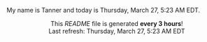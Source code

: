 My name is Tanner and today is Thursday, March 27, 5:23 AM EDT.

<p align="center">This <i>README</i> file is generated <b>every 3 hours</b>!</br>Last refresh: Thursday, March 27, 5:23 AM EDT<br /></p>
